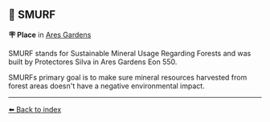 ## 👤 SMURF

**🪧 Place** in [Ares Gardens](../refs/ares_gardens.md)

SMURF stands for Sustainable Mineral Usage Regarding Forests and was built by Protectores Silva in Ares Gardens Eon 550.

SMURFs primary goal is to make sure mineral resources harvested from forest areas doesn't have a negative environmental impact.


----------
[⬅️ Back to index](../refs/index.md#6760_s)